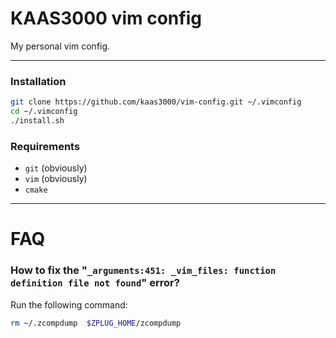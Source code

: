 # KAAS3000 vim config

My personal vim config.

---

### Installation
```Bash
git clone https://github.com/kaas3000/vim-config.git ~/.vimconfig
cd ~/.vimconfig
./install.sh
```

### Requirements
* `git` (obviously)
* `vim` (obviously)
* `cmake`

---

# FAQ
### How to fix the "`_arguments:451: _vim_files: function definition file not found`" error?
Run the following command:

```Bash
rm ~/.zcompdump  $ZPLUG_HOME/zcompdump
```
